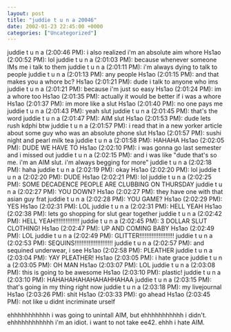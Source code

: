 ```yaml
---
layout: post
title: "juddie t u n a 20046"
date: 2002-01-23 22:45:00 +0000
categories: ["Uncategorized"]
---
```


juddie t u n a (2:00:46 PM): i also realized i'm an absolute aim whore
Hs1ao (2:00:52 PM): lol
juddie t u n a (2:01:03 PM): because whenever someone IMs me i talk to them
juddie t u n a (2:01:11 PM): i'm always dying to talk to people
juddie t u n a (2:01:13 PM): any people
Hs1ao (2:01:15 PM): and that makes you a whore bc?
Hs1ao (2:01:21 PM): dude i talk to anyone who ims
juddie t u n a (2:01:21 PM): because i'm just so easy
Hs1ao (2:01:24 PM): im a whore too
Hs1ao (2:01:35 PM): actually it would be better if i was a whore
Hs1ao (2:01:37 PM): im more like a slut
Hs1ao (2:01:40 PM): no one pays me
juddie t u n a (2:01:43 PM): yeah slut
juddie t u n a (2:01:45 PM): that's the word
juddie t u n a (2:01:47 PM): AIM slut
Hs1ao (2:01:53 PM): dude lets rush kdphi btw
juddie t u n a (2:01:57 PM): i read that in a new yorker article about some guy who was an absolute phone slut
Hs1ao (2:01:57 PM): sushi night and pearl milk tea
juddie t u n a (2:01:58 PM): HAHAHA
Hs1ao (2:02:05 PM): DUDE WE HAVE TO
Hs1ao (2:02:10 PM): i was gonna go last semester and i missed out
juddie t u n a (2:02:15 PM): and i was like "dude that's so me. i'm an AIM slut. i'm always begging for more"
juddie t u n a (2:02:18 PM): haha
juddie t u n a (2:02:19 PM): okay
Hs1ao (2:02:20 PM): lol
juddie t u n a (2:02:20 PM): DUDE
Hs1ao (2:02:21 PM): lol
juddie t u n a (2:02:25 PM): SOME DECADENCE PEOPLE ARE CLUBBING ON THURSDAY
juddie t u n a (2:02:27 PM): YOU DOWN?
Hs1ao (2:02:27 PM): they have one with that asian guy frat
juddie t u n a (2:02:28 PM): YOU GAME?
Hs1ao (2:02:29 PM): YES
Hs1ao (2:02:31 PM): LOL
juddie t u n a (2:02:31 PM): HELL YEAH
Hs1ao (2:02:38 PM): lets go shopping for slut gear together
juddie t u n a (2:02:42 PM): HELL YEAH!!!!!!!!!!!!!!
juddie t u n a (2:02:45 PM): 3 DOLLAR SLUT CLOTHING!
Hs1ao (2:02:47 PM): UP AND COMING BABY
Hs1ao (2:02:49 PM): LOL
juddie t u n a (2:02:49 PM): GLITTER!!!!!!!!!!!!!!!!!!!!
juddie t u n a (2:02:53 PM): SEQUINS!!!!!!!!!!!!!!!!!!!!!!
juddie t u n a (2:02:57 PM): and sequined underwear, i see
Hs1ao (2:02:58 PM): PLEATHER
juddie t u n a (2:03:04 PM): YAY PLEATHER!
Hs1ao (2:03:05 PM): i hate grace 
juddie t u n a (2:03:05 PM): OH MAN
Hs1ao (2:03:07 PM): LOL
juddie t u n a (2:03:08 PM): this is going to be awesome
Hs1ao (2:03:10 PM): plastic!
juddie t u n a (2:03:10 PM): HAHAHAHAHAHAHAHHAHAA
juddie t u n a (2:03:15 PM): that's going in my thing right now
juddie t u n a (2:03:18 PM): my livejournal
Hs1ao (2:03:26 PM): shit
Hs1ao (2:03:33 PM): go ahead
Hs1ao (2:03:45 PM): not like u didnt incriminate urself

ehhhhhhhhhhh i was going to unintall AIM, but ehhhhhhhhhhh i didn't. ehhhhhhhhhhhh i'm an idiot. i want to not take ee42. ehhh i hate AIM.